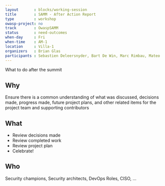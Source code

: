 ```yaml
---
layout       : blocks/working-session
title        : SAMM - After Action Report
type         : workshop
owasp-project: no
track        : OwaspSAMM
status       : need-outcomes
when-day     : Fri
when-time    : AM-1
location     : Villa-1
organizers   : Brian Glas
participants : Sebastien Deleersnyder, Bart De Win, Marc Rimbau, Mateo Martinez, Yan Kravchenko, Timo Pagel, Viktor Lindstrom
---
```


What to do after the summit

## Why

Ensure there is a common understanding of what was discussed, decisions made, progress made, future project plans, and other related items for the project team and supporting contributors

## What

- Review decisions made
- Review completed work
- Review project plan
- Celebrate!

## Who

Security champions, Security architects, DevOps Roles, CISO, ...
